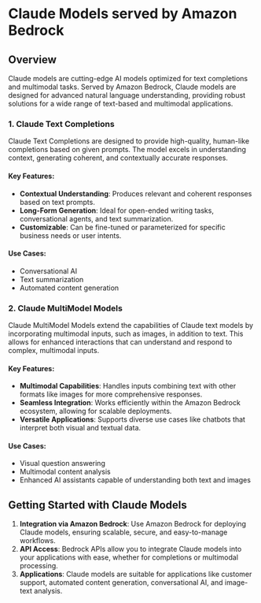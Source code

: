 # Claude Models served by Amazon Bedrock

## Overview

Claude models are cutting-edge AI models optimized for text completions and multimodal tasks. Served by Amazon Bedrock,
Claude models are designed for advanced natural language understanding, providing robust solutions for a wide range of
text-based and multimodal applications.

### 1. Claude Text Completions

Claude Text Completions are designed to provide high-quality, human-like completions based on given prompts. The model
excels in understanding context, generating coherent, and contextually accurate responses.

#### Key Features:

- **Contextual Understanding**: Produces relevant and coherent responses based on text prompts.
- **Long-Form Generation**: Ideal for open-ended writing tasks, conversational agents, and text summarization.
- **Customizable**: Can be fine-tuned or parameterized for specific business needs or user intents.

#### Use Cases:

- Conversational AI
- Text summarization
- Automated content generation

### 2. Claude MultiModel Models

Claude MultiModel Models extend the capabilities of Claude text models by incorporating multimodal inputs, such as
images, in addition to text. This allows for enhanced interactions that can understand and respond to complex,
multimodal inputs.

#### Key Features:

- **Multimodal Capabilities**: Handles inputs combining text with other formats like images for more comprehensive
  responses.
- **Seamless Integration**: Works efficiently within the Amazon Bedrock ecosystem, allowing for scalable deployments.
- **Versatile Applications**: Supports diverse use cases like chatbots that interpret both visual and textual data.

#### Use Cases:

- Visual question answering
- Multimodal content analysis
- Enhanced AI assistants capable of understanding both text and images

## Getting Started with Claude Models

1. **Integration via Amazon Bedrock**: Use Amazon Bedrock for deploying Claude models, ensuring scalable, secure, and
   easy-to-manage workflows.
2. **API Access**: Bedrock APIs allow you to integrate Claude models into your applications with ease, whether for
   completions or multimodal processing.
3. **Applications**: Claude models are suitable for applications like customer support, automated content generation,
   conversational AI, and image-text analysis.

